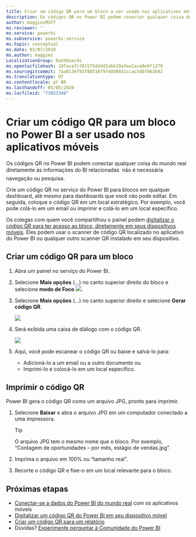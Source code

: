 ```yaml
---
title: Criar um código QR para um bloco a ser usado nos aplicativos móveis do Power BI
description: Os códigos QR no Power BI podem conectar qualquer coisa do mundo real diretamente às informações do BI relacionadas no aplicativo móvel Power BI, não sendo necessária pesquisa.
author: maggiesMSFT
ms.reviewer: ''
ms.service: powerbi
ms.subservice: powerbi-service
ms.topic: conceptual
ms.date: 03/07/2018
ms.author: maggies
LocalizationGroup: Dashboards
ms.openlocfilehash: 10faca7cf81575dddd2abb29afee1aca0e9f1279
ms.sourcegitcommit: 7aa0136f93f88516f97ddd8031ccac5d07863b92
ms.translationtype: HT
ms.contentlocale: pt-BR
ms.lasthandoff: 05/05/2020
ms.locfileid: "73853340"
---
```

# <a name="create-a-qr-code-for-a-tile-in-power-bi-to-use-in-the-mobile-apps"></a>Criar um código QR para um bloco no Power BI a ser usado nos aplicativos móveis
Os códigos QR no Power BI podem conectar qualquer coisa do mundo real diretamente às informações do BI relacionadas &#151; não é necessária navegação ou pesquisa.

Crie um código QR no serviço do Power BI para blocos em qualquer dashboard, até mesmo para dashboards que você não pode editar. Em seguida, coloque o código QR em um local estratégico. Por exemplo, você pode colá-lo em um email ou imprimir e colá-lo em um local específico. 

Os colegas com quem você compartilhou o painel podem [digitalizar o código QR para ter acesso ao bloco, diretamente em seus dispositivos móveis](consumer/mobile/mobile-apps-qr-code.md). Eles podem usar o scanner de código QR localizado no aplicativo do Power BI ou qualquer outro scanner QR instalado em seu dispositivo.


## <a name="create-a-qr-code-for-a-tile"></a>Criar um código QR para um bloco
1. Abra um painel no serviço do Power BI.
2. Selecione **Mais opções** (...) no canto superior direito do bloco e selecione **modo de Foco** ![](media/service-create-qr-code-for-tile/fullscreen-icon.jpg).
3. Selecione **Mais opções** (...) no canto superior direito e selecione **Gerar código QR**. 
   
    ![](media/service-create-qr-code-for-tile/power-bi-create-qr-code-tile.png)
4. Será exibida uma caixa de diálogo com o código QR. 
   
    ![](media/service-create-qr-code-for-tile/pbi_qrcode_opportunity_count.png)
5. Aqui, você pode escanear o código QR ou baixe e salvá-lo para: 
   
   * Adicioná-lo a um email ou a outro documento ou 
   * Imprimi-lo e colocá-lo em um local específico. 

## <a name="print-the-qr-code"></a>Imprimir o código QR
Power BI gera o código QR como um arquivo JPG, pronto para imprimir. 

1. Selecione **Baixar** e abra o arquivo JPG em um computador conectado a uma impressora.  
   
   > [!TIP]
   > O arquivo JPG tem o mesmo nome que o bloco. Por exemplo, “Contagem de oportunidades – por mês, estágio de vendas.jpg”.
   > 
   > 
2. Imprima o arquivo em 100% ou “tamanho real”.  
3. Recorte o código QR e fixe-o em um local relevante para o bloco. 

## <a name="next-steps"></a>Próximas etapas
* [Conectar-se a dados do Power BI do mundo real](consumer/mobile/mobile-apps-data-in-real-world-context.md) com os aplicativos móveis
* [Digitalizar um código QR do Power BI em seu dispositivo móvel](consumer/mobile/mobile-apps-qr-code.md)
* [Criar um código QR para um relatório](service-create-qr-code-for-report.md)
* Dúvidas? [Experimente perguntar à Comunidade do Power BI](https://community.powerbi.com/)

